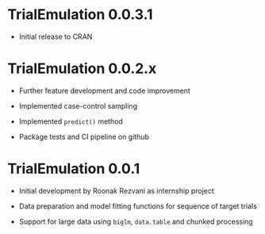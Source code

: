 # TrialEmulation 0.0.3.1

* Initial release to CRAN

# TrialEmulation 0.0.2.x

* Further feature development and code improvement

* Implemented case-control sampling

* Implemented `predict()` method

* Package tests and CI pipeline on github

# TrialEmulation 0.0.1

* Initial development by Roonak Rezvani as internship project

* Data preparation and model fitting functions for sequence of target trials

* Support for large data using `biglm`, `data.table` and chunked processing
